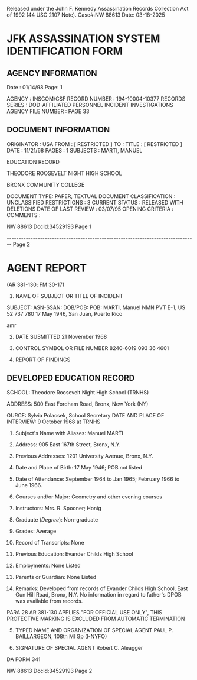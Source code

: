 Released under the John F. Kennedy Assassination Records Collection Act of 1992 (44 USC 2107 Note). Case#:NW 88613 Date: 03-18-2025

# JFK ASSASSINATION SYSTEM IDENTIFICATION FORM

## AGENCY INFORMATION

Date : 01/14/98
Page: 1

AGENCY : INSCOM/CSF
RECORD NUMBER : 194-10004-10377
RECORDS SERIES : DOD-AFFILIATED PERSONNEL INCIDENT INVESTIGATIONS
AGENCY FILE NUMBER : PAGE 33

## DOCUMENT INFORMATION

ORIGINATOR : USA
FROM : [ RESTRICTED ]
TO :
TITLE : [ RESTRICTED ]
DATE : 11/21/68
PAGES : 1
SUBJECTS : MARTI, MANUEL

EDUCATION RECORD

THEODORE ROOSEVELT NIGHT HIGH SCHOOL

BRONX COMMUNITY COLLEGE

DOCUMENT TYPE: PAPER, TEXTUAL DOCUMENT
CLASSIFICATION : UNCLASSIFIED
RESTRICTIONS : 3
CURRENT STATUS : RELEASED WITH DELETIONS
DATE OF LAST REVIEW : 03/07/95
OPENING CRITERIA :
COMMENTS :

NW 88613 DocId:34529193 Page 1


-------------------------------------------------------------------------------- Page 2

# AGENT REPORT
(AR 381-130; FM 30-17)

1. NAME OF SUBJECT OR TITLE OF INCIDENT

SUBJECT:
ASN-SSAN:
DOB/POB:
POB:
MARTI, Manuel NMN
PVT E-1, US 52 737 780
17 May 1946, San Juan, Puerto Rico

amr

2. DATE SUBMITTED
   21 November 1968

3. CONTROL SYMBOL OR FILE NUMBER
   8240-6019
   093 36 4601

4. REPORT OF FINDINGS

## DEVELOPED EDUCATION RECORD

SCHOOL:
Theodore Roosevelt Night High School (TRNHS)

ADDRESS:
500 East Fordham Road, Bronx, New York (NY)

OURCE:
Sylvia Polacsek, School Secretary
DATE AND PLACE OF INTERVIEW: 9 October 1968 at TRNHS

1. Subject's Name with Aliases:
   Manuel MARTI

2. Address: 905 East 167th Street, Bronx, N.Y.

3. Previous Addresses: 1201 University Avenue, Bronx, N.Y.

4. Date and Place of Birth: 17 May 1946; POB not listed

5. Date of Attendance:
   September 1964 to Jan 1965; February 1966 to June 1966.

6. Courses and/or Major: Geometry and other evening courses

7. Instructors: Mrs. R. Spooner; Honig

8. Graduate (*Degree*): Non-graduate

9. Grades: Average

10. Record of Transcripts: None

11. Previous Education: Evander Childs High School

12. Employments: None Listed

13. Parents or Guardian: None Listed

14. Remarks:
    Developed from records of Evander Childs High School, East Gun Hill Road, Bronx, N.Y.
    No information in regard to father's DPOB was available from records.

PARA 28 AR 381-130 APPLIES
"FOR OFFICIAL USE ONLY", THIS PROTECTIVE MARKING IS EXCLUDED FROM AUTOMATIC TERMINATION

5. TYPED NAME AND ORGANIZATION OF SPECIAL AGENT
   PAUL P. BAILLARGEON, 108th MI Gp (I-NYFO)

6. SIGNATURE OF SPECIAL AGENT
   Robert C. Aleagger

DA FORM 341

NW 88613 Docld:34529193 Page 2
